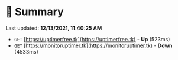 # 📖 Summary
Last updated: **12/13/2021, 11:40:25 AM**

- `GET` [https://uptimerfree.tk](https://uptimerfree.tk) - **Up** (523ms)
- `GET` [https://monitoruptimer.tk](https://monitoruptimer.tk) - **Down** (4533ms)
